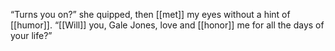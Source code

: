 “Turns you on?” she quipped, then [[met]] my eyes without a hint of [[humor]]. “[[Will]] you, Gale Jones, love and [[honor]] me for all the days of your life?”